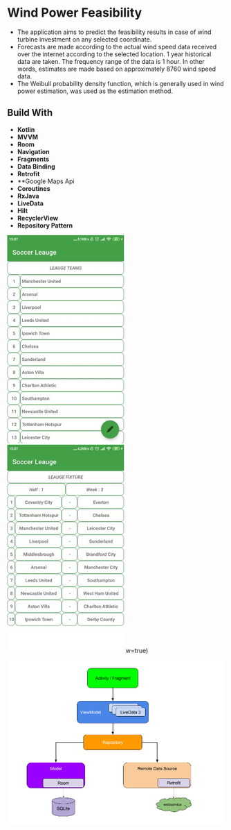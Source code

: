 # Wind Power Feasibility

* The application aims to predict the feasibility results in case of wind turbine investment on any selected coordinate.
* Forecasts are made according to the actual wind speed data received over the internet according to the selected location. 1 year historical data are taken. The frequency range of the data is 1 hour. In other words, estimates are made based on approximately 8760 wind speed data.
* The Weibull probability density function, which is generally used in wind power estimation, was used as the estimation method.


## Build With


* **Kotlin**
* **MVVM**
* **Room**
* **Navigation**
* **Fragments**
* **Data Binding**
* **Retrofit**
* **Google Maps Api
* **Coroutines**
* **RxJava**
* **LiveData**
* **Hilt**
* **RecyclerView**
* **Repository Pattern**



 ![enter image description here](https://github.com/mstfgvnc/soccerLeauge/blob/master/app/src/main/res/ss/ss1.jpg?raw=true)  ![enter image description here](https://github.com/mstfgvnc/soccerLeauge/blob/master/app/src/main/res/ss/ss2.jpg?raw=true) w=true) 


![enter image description here](https://github.com/mstfgvnc/SpaceDelivery/blob/master/app/src/main/assets/arch.png?raw=true)




